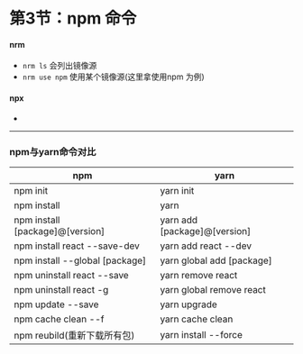 # 第3节：npm 命令

#### nrm

- `nrm ls` 会列出镜像源
- `nrm use npm` 使用某个镜像源(这里拿使用npm 为例)

#### npx

- 

----

### npm与yarn命令对比

| npm                             | yarn                         |
| ------------------------------- | ---------------------------- |
| npm init                        | yarn init                    |
| npm install                     | yarn                         |
| npm install [package]@[version] | yarn add [package]@[version] |
| npm install react --save-dev    | yarn add react --dev         |
| npm install --global [package]  | yarn global add [package]    |
| npm uninstall react --save      | yarn remove react            |
| npm uninstall react -g          | yarn global remove react     |
| npm update --save               | yarn upgrade                 |
| npm cache clean --f             | yarn cache clean             |
| npm reubild(重新下载所有包)     | yarn install --force         |













